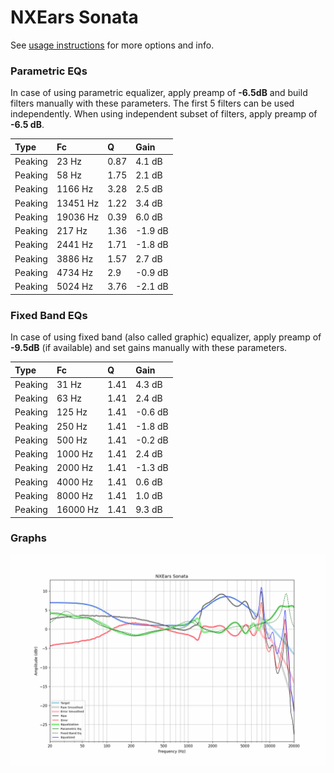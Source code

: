 # NXEars Sonata
See [usage instructions](https://github.com/jaakkopasanen/AutoEq#usage) for more options and info.

### Parametric EQs
In case of using parametric equalizer, apply preamp of **-6.5dB** and build filters manually
with these parameters. The first 5 filters can be used independently.
When using independent subset of filters, apply preamp of **-6.5 dB**.

| Type    | Fc       |    Q | Gain    |
|:--------|:---------|:-----|:--------|
| Peaking | 23 Hz    | 0.87 | 4.1 dB  |
| Peaking | 58 Hz    | 1.75 | 2.1 dB  |
| Peaking | 1166 Hz  | 3.28 | 2.5 dB  |
| Peaking | 13451 Hz | 1.22 | 3.4 dB  |
| Peaking | 19036 Hz | 0.39 | 6.0 dB  |
| Peaking | 217 Hz   | 1.36 | -1.9 dB |
| Peaking | 2441 Hz  | 1.71 | -1.8 dB |
| Peaking | 3886 Hz  | 1.57 | 2.7 dB  |
| Peaking | 4734 Hz  | 2.9  | -0.9 dB |
| Peaking | 5024 Hz  | 3.76 | -2.1 dB |

### Fixed Band EQs
In case of using fixed band (also called graphic) equalizer, apply preamp of **-9.5dB**
(if available) and set gains manually with these parameters.

| Type    | Fc       |    Q | Gain    |
|:--------|:---------|:-----|:--------|
| Peaking | 31 Hz    | 1.41 | 4.3 dB  |
| Peaking | 63 Hz    | 1.41 | 2.4 dB  |
| Peaking | 125 Hz   | 1.41 | -0.6 dB |
| Peaking | 250 Hz   | 1.41 | -1.8 dB |
| Peaking | 500 Hz   | 1.41 | -0.2 dB |
| Peaking | 1000 Hz  | 1.41 | 2.4 dB  |
| Peaking | 2000 Hz  | 1.41 | -1.3 dB |
| Peaking | 4000 Hz  | 1.41 | 0.6 dB  |
| Peaking | 8000 Hz  | 1.41 | 1.0 dB  |
| Peaking | 16000 Hz | 1.41 | 9.3 dB  |

### Graphs
![](./NXEars%20Sonata.png)